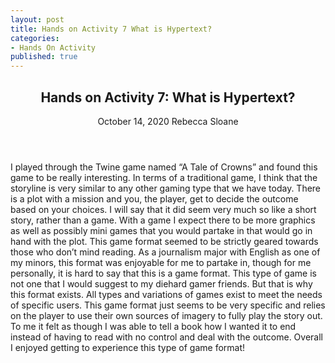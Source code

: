 ```yaml
---
layout: post
title: Hands on Activity 7 What is Hypertext?
categories:
- Hands On Activity
published: true
---
```

<article>
	<header>
		<h1>Hands on Activity 7: What is Hypertext?</h1>
		<time>October 14, 2020</time>
		<span class="author-name">Rebecca Sloane</span>
	</header>
</article>	
  
I played through the Twine game named “A Tale of Crowns” and found this game to be really interesting. In terms of a traditional game, I think that the storyline is very similar to any other gaming type that we have today. There is a plot with a mission and you, the player, get to decide the outcome based on your choices. I will say that it did seem very much so like a short story, rather than a game. With a game I expect there to be more graphics as well as possibly mini games that you would partake in that would go in hand with the plot. This game format seemed to be strictly geared towards those who don’t mind reading. As a journalism major with English as one of my minors, this format was enjoyable for me to partake in, though for me personally, it is hard to say that this is a game format. This type of game is not one that I would suggest to my diehard gamer friends. But that is why this format exists. All types and variations of games exist to meet the needs of specific users. This game format just seems to be very specific and relies on the player to use their own sources of imagery to fully play the story out. To me it felt as though I was able to tell a book how I wanted it to end instead of having to read with no control and deal with the outcome.
Overall I enjoyed getting to experience this type of game format!
